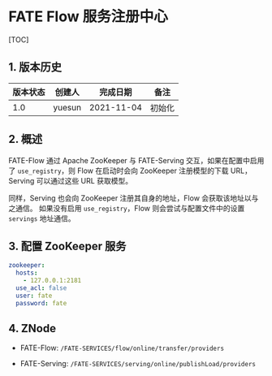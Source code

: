 # FATE Flow 服务注册中心

[TOC]

## 1. 版本历史

| 版本状态 | 创建人 | 完成日期   | 备注   |
| -------- | ------ | ---------- | ------ |
| 1.0      | yuesun | 2021-11-04 | 初始化 |

## 2. 概述

FATE-Flow 通过 Apache ZooKeeper 与 FATE-Serving 交互，如果在配置中启用了 `use_registry`，则 Flow 在启动时会向 ZooKeeper 注册模型的下载 URL，Serving 可以通过这些 URL 获取模型。

同样，Serving 也会向 ZooKeeper 注册其自身的地址，Flow 会获取该地址以与之通信。 如果没有启用 `use_registry`，Flow 则会尝试与配置文件中的设置 `servings` 地址通信。

## 3. 配置 ZooKeeper 服务

```yaml
zookeeper:
  hosts:
    - 127.0.0.1:2181
  use_acl: false
  user: fate
  password: fate
```

## 4. ZNode

- FATE-Flow: `/FATE-SERVICES/flow/online/transfer/providers`

- FATE-Serving: `/FATE-SERVICES/serving/online/publishLoad/providers`
